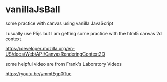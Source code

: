 # vanillaJsBall

some practice with canvas using vanilla JavaScript

I usually use P5js  but I am getting some practice with the html5 canvas 2d context

https://developer.mozilla.org/en-US/docs/Web/API/CanvasRenderingContext2D


some helpful video are from Frank's Laboratory Videos

https://youtu.be/ymmtEgp0Tuc

